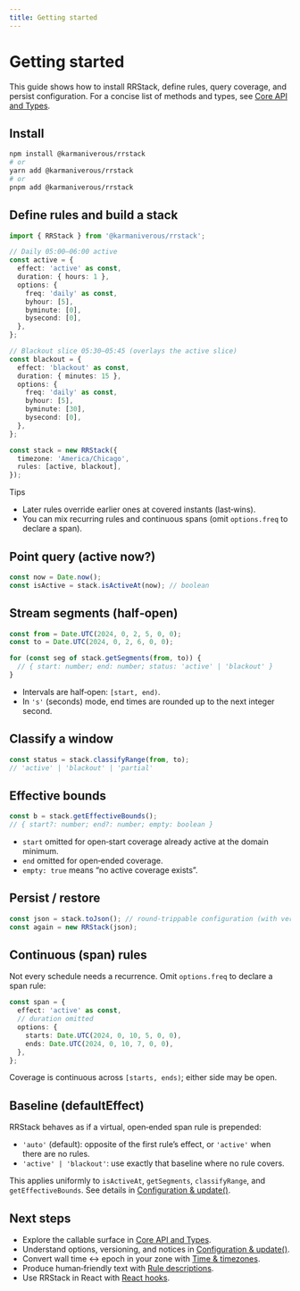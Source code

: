 ```yaml
---
title: Getting started
---
```


# Getting started

This guide shows how to install RRStack, define rules, query coverage, and persist configuration. For a concise list of methods and types, see [Core API and Types](./api.md).

## Install

```bash
npm install @karmaniverous/rrstack
# or
yarn add @karmaniverous/rrstack
# or
pnpm add @karmaniverous/rrstack
```

## Define rules and build a stack

```ts
import { RRStack } from '@karmaniverous/rrstack';

// Daily 05:00–06:00 active
const active = {
  effect: 'active' as const,
  duration: { hours: 1 },
  options: {
    freq: 'daily' as const,
    byhour: [5],
    byminute: [0],
    bysecond: [0],
  },
};

// Blackout slice 05:30–05:45 (overlays the active slice)
const blackout = {
  effect: 'blackout' as const,
  duration: { minutes: 15 },
  options: {
    freq: 'daily' as const,
    byhour: [5],
    byminute: [30],
    bysecond: [0],
  },
};

const stack = new RRStack({
  timezone: 'America/Chicago',
  rules: [active, blackout],
});
```

Tips

- Later rules override earlier ones at covered instants (last‑wins).
- You can mix recurring rules and continuous spans (omit `options.freq` to declare a span).

## Point query (active now?)

```ts
const now = Date.now();
const isActive = stack.isActiveAt(now); // boolean
```

## Stream segments (half‑open)

```ts
const from = Date.UTC(2024, 0, 2, 5, 0, 0);
const to = Date.UTC(2024, 0, 2, 6, 0, 0);

for (const seg of stack.getSegments(from, to)) {
  // { start: number; end: number; status: 'active' | 'blackout' }
}
```

- Intervals are half‑open: `[start, end)`.
- In `'s'` (seconds) mode, end times are rounded up to the next integer second.

## Classify a window

```ts
const status = stack.classifyRange(from, to);
// 'active' | 'blackout' | 'partial'
```

## Effective bounds

```ts
const b = stack.getEffectiveBounds();
// { start?: number; end?: number; empty: boolean }
```

- `start` omitted for open‑start coverage already active at the domain minimum.
- `end` omitted for open‑ended coverage.
- `empty: true` means “no active coverage exists”.

## Persist / restore

```ts
const json = stack.toJson(); // round-trippable configuration (with version)
const again = new RRStack(json);
```

## Continuous (span) rules

Not every schedule needs a recurrence. Omit `options.freq` to declare a span rule:

```ts
const span = {
  effect: 'active' as const,
  // duration omitted
  options: {
    starts: Date.UTC(2024, 0, 10, 5, 0, 0),
    ends: Date.UTC(2024, 0, 10, 7, 0, 0),
  },
};
```

Coverage is continuous across `[starts, ends)`; either side may be open.

## Baseline (defaultEffect)

RRStack behaves as if a virtual, open‑ended span rule is prepended:

- `'auto'` (default): opposite of the first rule’s effect, or `'active'` when there are no rules.
- `'active' | 'blackout'`: use exactly that baseline where no rule covers.

This applies uniformly to `isActiveAt`, `getSegments`, `classifyRange`, and `getEffectiveBounds`. See details in [Configuration & update()](./configuration.md#baseline-defaulteffect).

## Next steps

- Explore the callable surface in [Core API and Types](./api.md).
- Understand options, versioning, and notices in [Configuration & update()](./configuration.md).
- Convert wall time ↔ epoch in your zone with [Time & timezones](./time.md).
- Produce human‑friendly text with [Rule descriptions](./descriptions.md).
- Use RRStack in React with [React hooks](./react.md).
